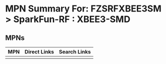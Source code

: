



# MPN Summary For: FZSRFXBEE3SM > SparkFun-RF : XBEE3-SMD

## MPNs
  

|MPN|Direct Links|Search Links|
| :--- | :--- | :--- |
||||
